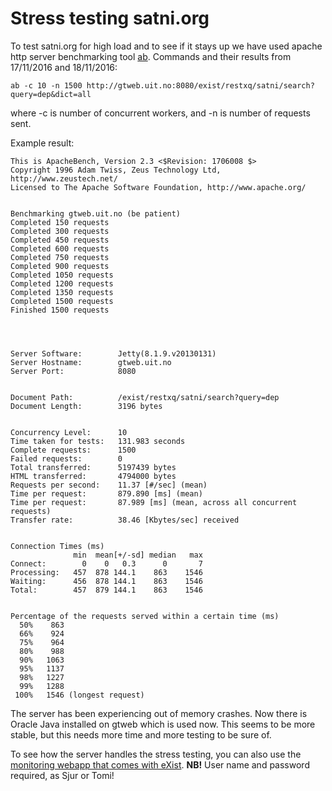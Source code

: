 # Stress testing satni.org

To test satni.org for high load and to see if it stays up we have used apache http server benchmarking tool [ab](http://httpd.apache.org/docs/2.2/programs/ab.html).
Commands and their results from 17/11/2016 and 18/11/2016:

`ab -c 10 -n 1500 http://gtweb.uit.no:8080/exist/restxq/satni/search?query=dep&dict=all`

where -c <number> is number of concurrent workers, and -n <unmber> is number of requests sent.

Example result:

```
This is ApacheBench, Version 2.3 <$Revision: 1706008 $>
Copyright 1996 Adam Twiss, Zeus Technology Ltd, http://www.zeustech.net/
Licensed to The Apache Software Foundation, http://www.apache.org/


Benchmarking gtweb.uit.no (be patient)
Completed 150 requests
Completed 300 requests
Completed 450 requests
Completed 600 requests
Completed 750 requests
Completed 900 requests
Completed 1050 requests
Completed 1200 requests
Completed 1350 requests
Completed 1500 requests
Finished 1500 requests




Server Software:        Jetty(8.1.9.v20130131)
Server Hostname:        gtweb.uit.no
Server Port:            8080


Document Path:          /exist/restxq/satni/search?query=dep
Document Length:        3196 bytes


Concurrency Level:      10
Time taken for tests:   131.983 seconds
Complete requests:      1500
Failed requests:        0
Total transferred:      5197439 bytes
HTML transferred:       4794000 bytes
Requests per second:    11.37 [#/sec] (mean)
Time per request:       879.890 [ms] (mean)
Time per request:       87.989 [ms] (mean, across all concurrent requests)
Transfer rate:          38.46 [Kbytes/sec] received


Connection Times (ms)
              min  mean[+/-sd] median   max
Connect:        0    0   0.3      0       7
Processing:   457  878 144.1    863    1546
Waiting:      456  878 144.1    863    1546
Total:        457  879 144.1    863    1546


Percentage of the requests served within a certain time (ms)
  50%    863
  66%    924
  75%    964
  80%    988
  90%   1063
  95%   1137
  98%   1227
  99%   1288
 100%   1546 (longest request)
```

The server has been experiencing out of memory crashes. Now there is Oracle Java installed on gtweb which is used now. This seems to be more stable, but this needs more time and more testing to be sure of.

To see how the server handles the stress testing, you can also use the
[monitoring webapp that comes with eXist](http://gtweb.uit.no:8080/exist/apps/monex/index.html).
**NB!** User name and password required, as Sjur or Tomi!
